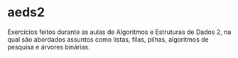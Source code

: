 # aeds2
 Exercícios feitos durante as aulas de Algoritmos e Estruturas de Dados 2, na qual são abordados assuntos como listas, filas, pilhas, algoritmos de pesquisa e árvores binárias. 
